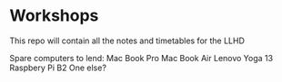 # Workshops
This repo will contain all the notes and timetables for the LLHD

Spare computers to lend:
Mac Book Pro
Mac Book Air
Lenovo Yoga 13
Raspbery Pi B2
One else?
